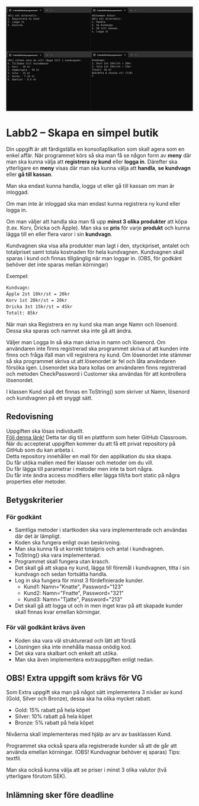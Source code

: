 ![Exempel-bild](https://github.com/albin-hedberg/programmeringcsharp-labb2-albin-hedberg/blob/main/Exempel-bild-labb2.png)

# Labb2 – Skapa en simpel butik

Din uppgift är att färdigställa en konsollaplikation som skall agera som en enkel affär.
När programmet körs så ska man få se någon form av **meny** där man ska kunna välja att **registrera ny kund** eller **logga in**. Därefter ska ytterligare en **meny** visas där man ska kunna välja att **handla**, **se kundvagn** eller **gå till kassan**.

Man ska endast kunna handla, logga ut eller gå till kassan om man är inloggad.

Om man inte är inloggad ska man endast kunna registrera ny kund eller logga in.

Om man väljer att handla ska man få upp **minst 3 olika** **produkter** att köpa (t.ex. Korv, Dricka och Äpple). Man ska se **pris** för varje **produkt** och kunna lägga till en eller flera varor i sin **kundvagn**.

Kundvagnen ska visa alla produkter man lagt i den, styckpriset, antalet och totalpriset samt totala kostnaden för hela kundvagnen.
Kundvagnen skall sparas i kund och finnas tillgänglig när man loggar in. (OBS, för godkänt behöver det inte sparas mellan körningar)

Exempel:

```txt
Kundvagn:
Äpple 2st 10kr/st = 20kr
Korv 1st 20kr/st = 20kr
Dricka 3st 15kr/st = 45kr
Totalt: 85kr
```

När man ska Registrera en ny kund ska man ange Namn och lösenord. Dessa ska sparas och namnet ska inte gå att ändra.

Väljer man Logga In så ska man skriva in namn och lösenord. Om användaren inte finns registrerad ska programmet skriva ut att kunden inte finns och fråga ifall man vill registrera ny kund. Om lösenordet inte stämmer så ska programmet skriva ut att lösenordet är fel och låta användaren försöka igen. Lösenordet ska bara kollas om användaren finns registrerad och metoden CheckPassword i Customer ska användas för att kontrollera lösenordet.

I klassen Kund skall det finnas en ToString() som skriver ut Namn, lösenord och kundvagnen på ett snyggt sätt.

## Redovisning

Uppgiften ska lösas individuellt. </br>
[Följ denna länk!](https://www.github.com/) Detta tar dig till en plattform som heter GitHub Classroom.</br>
När du accepterat uppgiften kommer du att få ett privat repository på GitHub som du kan arbeta i. </br>
Detta repository innehåller en mall för den applikation du ska skapa.</br>
Du får utöka mallen med fler klasser och metoder om du vill.</br>
Du får lägga till parametrar i metoder men inte ta bort några.</br>
Du får inte ändra access modifiers eller lägga till/ta bort static på några properties eller metoder.</br>

## Betygskriterier

### För godkänt

* Samtliga metoder i startkoden ska vara implementerade och användas där det är lämpligt.
* Koden ska fungera enligt ovan beskrivning.
* Man ska kunna få ut korrekt totalpris och antal i kundvagnen.
* ToString() ska vara implementerad.
* Programmet skall fungera utan krasch.
* Det skall gå att skapa ny kund, lägga till föremål i kundvagnen, titta i sin kundvagn och sedan fortsätta handla.
* Log in ska fungera för minst 3 fördefinierade kunder.
  * Kund1: Namn="Knatte", Password="123"
  * Kund2: Namn="Fnatte", Password="321"
  * Kund3: Namn="Tjatte", Password="213"
* Det skall gå att logga ut och in men inget krav på att skapade kunder skall finnas kvar emellan körningar.

### För väl godkänt krävs även

* Koden ska vara väl strukturerad och lätt att förstå
* Lösningen ska inte innehålla massa onödig kod.
* Det ska vara skalbart och enkelt att utöka.
* Man ska även implementera extrauppgiften enligt nedan.

## OBS! Extra uppgift som krävs för VG

Som Extra uppgift ska man på något sätt implementera 3 nivåer av kund (Gold, Silver och Bronze), dessa ska ha olika mycket rabatt.

* Gold: 15% rabatt på hela köpet
* Silver: 10% rabatt på hela köpet
* Bronze: 5% rabatt på hela köpet

Nivåerna skall implementeras med hjälp av arv av basklassen Kund.

Programmet ska också spara alla registrerade kunder så att de går att använda emellan körningar. (OBS! Kundvagnar behöver ej sparas) Tips: textfil.

Man ska också kunna välja att se priser i minst 3 olika valutor (två ytterligare förutom SEK).

## Inlämning sker före deadline
